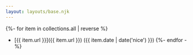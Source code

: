 ```yaml
---
layout: layouts/base.njk
---
```

{%- for item in collections.all | reverse %}
- [{{ item.url }}]({{ item.url }}) ({{ item.date | date('nice') }})
{%- endfor -%}
